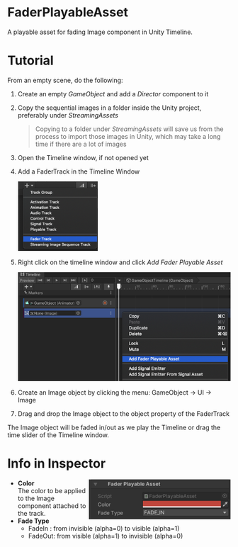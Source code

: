 # FaderPlayableAsset

A playable asset for fading Image component in Unity Timeline.

# Tutorial 

From an empty scene, do the following:

1. Create an empty *GameObject* and add a *Director* component to it
1. Copy the sequential images in a folder inside the Unity project, preferably under *StreamingAssets*
   > Copying to a folder under *StreamingAssets* will save us from the process to import those images in Unity, which may take a long time if there are a lot of images
1. Open the Timeline window, if not opened yet
1. Add a FaderTrack in the Timeline Window

   <img src="../images/AddFaderTrack.png" width=180>  
   
1. Right click on the timeline window and click *Add Fader Playable Asset*
 
   <img src="../images/AddFaderPlayableAsset.png" width=480>  
   
1. Create an Image object by clicking the menu: GameObject -> UI -> Image

1. Drag and drop the Image object to the object property of the FaderTrack 



The Image object will be faded in/out as we play the Timeline or drag the time slider of the Timeline window.



# Info in Inspector

<img src="../images/FaderPlayableAsset.png" align=right  width=320>  

* **Color**   
  The color to be applied to the Image component attached to the track.
* **Fade Type**  
  - FadeIn : from invisible (alpha=0) to visible   (alpha=1) 
  - FadeOut: from visible   (alpha=1) to invisible (alpha=0) 





